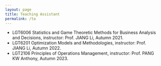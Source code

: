 ```yaml
---
layout: page
title: Teaching Assistant
permalink: /ta
---
```


* LGT6006 Statistics and Game Theoretic Methods for Business Analysis and Decisions, instructor: Prof. JIANG Li, Autumn 2021. 
* LGT6201 Optimization Models and Methodologies, instructor: Prof. JIANG Li, Autumn 2022.    
* LGT2106 Principles of Operations Management, instructor: Prof. PANG KW Anthony, Autumn 2023.    

